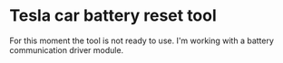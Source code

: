 # Tesla car battery reset tool

For this moment the tool is not ready to use. 
I'm working with a battery communication driver module.


